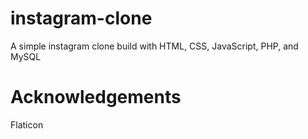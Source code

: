 # instagram-clone
A simple instagram clone build with HTML, CSS, JavaScript, PHP, and MySQL

# Acknowledgements

Flaticon